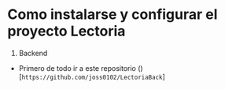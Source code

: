 # Como instalarse y configurar el proyecto Lectoria

1. Backend

- Primero de todo ir a este repositorio ()[`https://github.com/joss0102/LectoriaBack`]
